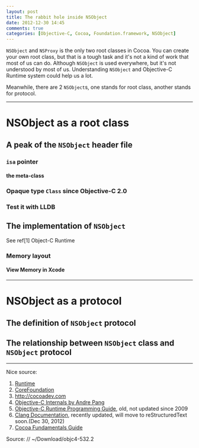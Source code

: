 ```yaml
---
layout: post
title: The rabbit hole inside NSObject
date: 2012-12-30 14:45
comments: true
categories: [Objective-C, Cocoa, Foundation.framework, NSObject]
---
```


`NSObject` and `NSProxy` is the only two root classes in Cocoa. You can create your own root class, but that is a tough task and it's not a kind of work that most of us can do. Although `NSObject` is used everywhere, but it's not understood by most of us. Understanding `NSObject` and Objective-C Runtime system could help us a lot.

Meanwhile, there are 2 `NSObject`s, one stands for root class, another stands for protocol. 

----
# NSObject as a root class

## <a id=""></a>A peak of the `NSObject` header file

### `isa` pointer

#### the meta-class

### Opaque type `Class` since Objective-C 2.0

### Test it with LLDB

## The implementation of `NSObject`

See ref[1] Object-C Runtime

### Memory layout

#### View Memory in Xcode

----
# NSObject as a protocol

## The definition of `NSObject` protocol

## The relationship between `NSObject` class and `NSObject` protocol




----
Nice source: 

1. [Runtime](http://opensource.apple.com/source/objc4/)
1. [CoreFoundation](http://opensource.apple.com/source/CF/)
2. http://cocoadev.com
3. [Objective-C Internals by Andre Pang](http://algorithm.com.au/downloads/talks/objective-c-internals/objective-c-internals.pdf)
4. [Objective-C Runtime Programming Guide](https://developer.apple.com/library/mac/#documentation/Cocoa/Conceptual/ObjCRuntimeGuide/Articles/ocrtVersionsPlatforms.html#//apple_ref/doc/uid/TP40008048-CH106-SW1), old, not updated since 2009
5. [Clang Documentation](http://clang.llvm.org/docs/index.html), recently updated, will move to reStructuredText soon.(Dec 30, 2012)
6. [Cocoa Fundamentals Guide](https://developer.apple.com/library/mac/#documentation/Cocoa/Conceptual/CocoaFundamentals/Introduction/Introduction.html#//apple_ref/doc/uid/TP40002974-CH1-SW1)

Source: // ~/Download/objc4-532.2